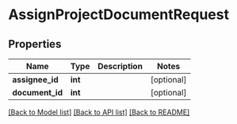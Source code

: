 # AssignProjectDocumentRequest

## Properties
Name | Type | Description | Notes
------------ | ------------- | ------------- | -------------
**assignee_id** | **int** |  | [optional] 
**document_id** | **int** |  | [optional] 

[[Back to Model list]](../README.md#documentation-for-models) [[Back to API list]](../README.md#documentation-for-api-endpoints) [[Back to README]](../README.md)


